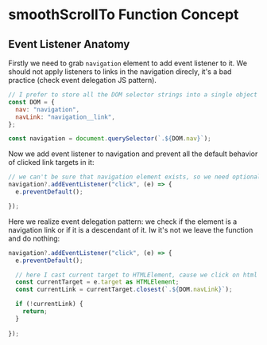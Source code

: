 # smoothScrollTo Function Concept

## Event Listener Anatomy

Firstly we need to grab `navigation` element to add event listener to it. We should not apply listeners to links in the navigation direcly, it's a bad practice (check event delegation JS pattern).

```js
// I prefer to store all the DOM selector strings into a single object
const DOM = {
  nav: "navigation",
  navLink: "navigation__link",
};

const navigation = document.querySelector(`.${DOM.nav}`);
```
Now we add event listener to navigation and prevent all the default behavior of clicked link targets in it:

``` js
// we can't be sure that navigation element exists, so we need optional chaining
navigation?.addEventListener("click", (e) => {
  e.preventDefault();

});
```

Here we realize event delegation pattern: we check if the element is a navigation link or if it is a descendant of it. Iw it's not we leave the function and do nothing:

```js
navigation?.addEventListener("click", (e) => {
  e.preventDefault();

  // here I cast current target to HTMLElement, cause we click on html elements and no way it can be smth other then element
  const currentTarget = e.target as HTMLElement;
  const currentLink = currentTarget.closest(`.${DOM.navLink}`);

  if (!currentLink) {
    return;
  }
  
});
```
